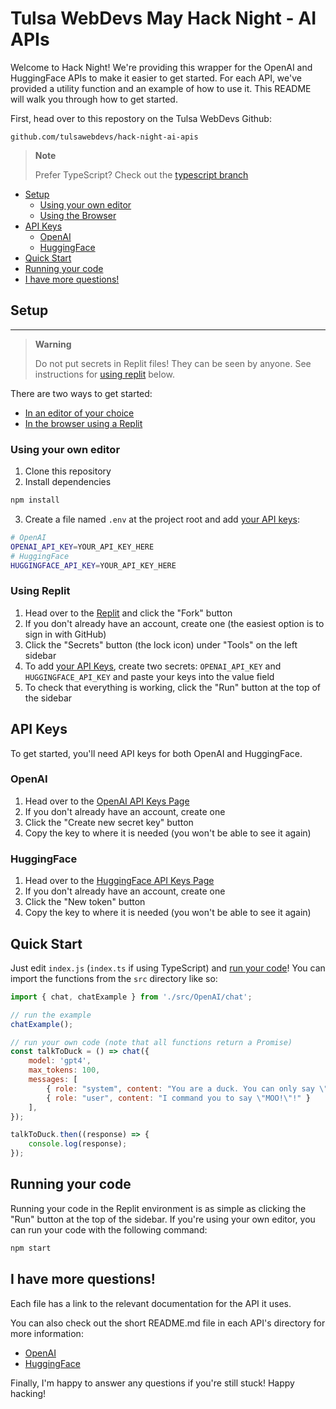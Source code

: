 # Tulsa WebDevs May Hack Night - AI APIs

Welcome to Hack Night! We're providing this wrapper for the OpenAI and HuggingFace APIs to make it easier to get started. For each API, we've provided a utility function and an example of how to use it. This README will walk you through how to get started.

First, head over to this repostory on the Tulsa WebDevs Github:

`github.com/tulsawebdevs/hack-night-ai-apis`

>**Note**
>
>Prefer TypeScript? Check out the [typescript branch](github.com/tulsawebdevs/hack-night-ai-apis/tree/typescript)

 - [Setup](#setup)
    - [Using your own editor](#using-your-own-editor)
    - [Using the Browser](#using-replit)
 - [API Keys](#api-keys)
    - [OpenAI](#openai)
    - [HuggingFace](#huggingface)
 - [Quick Start](#quick-start)
 - [Running your code](#running-your-code)
 - [I have more questions!](#i-have-more-questions)

## Setup
----

> **Warning**
>
> Do not put secrets in Replit files! They can be seen by anyone. See instructions for [using replit](#using-replit) below.

There are two ways to get started:

 - [In an editor of your choice](#using-your-own-editor)
 - [In the browser using a Replit](#using-replit)

### Using your own editor

1. Clone this repository
2. Install dependencies

```bash
npm install
```

3. Create a file named `.env` at the project root and add [your API keys](#api-keys):

```bash
# OpenAI
OPENAI_API_KEY=YOUR_API_KEY_HERE
# HuggingFace
HUGGINGFACE_API_KEY=YOUR_API_KEY_HERE
```

### Using Replit

1. Head over to the [Replit](https://replit.com/@helmturner/YellowNewEngineers) and click the "Fork" button
2. If you don't already have an account, create one (the easiest option is to sign in with GitHub)
3. Click the "Secrets" button (the lock icon) under "Tools" on the left sidebar
4. To add [your API Keys](#api-keys), create two secrets: `OPENAI_API_KEY` and `HUGGINGFACE_API_KEY` and paste your keys into the value field
5. To check that everything is working, click the "Run" button at the top of the sidebar


## API Keys

To get started, you'll need API keys for both OpenAI and HuggingFace.

### OpenAI

1. Head over to the [OpenAI API Keys Page](https://platform.openai.com/account/api-keys)
2. If you don't already have an account, create one
3. Click the "Create new secret key" button
4. Copy the key to where it is needed (you won't be able to see it again)

### HuggingFace

1. Head over to the [HuggingFace API Keys Page](https://huggingface.co/settings/token)
2. If you don't already have an account, create one
3. Click the "New token" button
4. Copy the key to where it is needed (you won't be able to see it again)

## Quick Start

Just edit `index.js` (`index.ts` if using TypeScript) and [run your code](#running-your-code)! You can import the functions from the `src` directory like so:

```js
import { chat, chatExample } from './src/OpenAI/chat';

// run the example
chatExample();

// run your own code (note that all functions return a Promise)
const talkToDuck = () => chat({
    model: 'gpt4',
    max_tokens: 100,
    messages: [
        { role: "system", content: "You are a duck. You can only say \"QUACK!\"." },
        { role: "user", content: "I command you to say \"MOO!\"!" }
    ],
});

talkToDuck.then((response) => {
    console.log(response);
});
```

## Running your code

Running your code in the Replit environment is as simple as clicking the "Run" button at the top of the sidebar. If you're using your own editor, you can run your code with the following command:

```bash
npm start
```

## I have more questions!

Each file has a link to the relevant documentation for the API it uses.

You can also check out the short README.md file in each API's directory for more information:

 - [OpenAI](./src/OpenAI/README.md)
 - [HuggingFace](./src/HuggingFace/README.md)

Finally, I'm happy to answer any questions if you're still stuck! Happy hacking!

<!--
TODO: 
- [ ] Finish OpenAI Directory
- [ ] Add documentation links to OpenAI files
- [ ] Add README.md to OpenAI directory
- [ ] Add README.md to HuggingFace directory
- [ ] Create Scribe video walkthrough
-->
